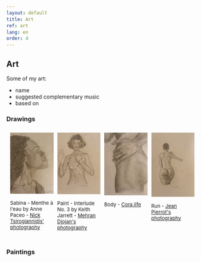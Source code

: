 ```yaml
---
layout: default
title: Art
ref: art
lang: en
order: 4
---
```


## Art

Some of my art:
- name
- suggested complementary music
- based on

### Drawings

<div style="display: grid; grid-auto-rows: auto; grid-template-columns: repeat(4, 5fr); grid-gap: 10px; padding: 10px">

<div>
<img src="files/drawings/sabina.jpg">
<p style="font-size: 13px">Sabina - Menthe à l'eau by Anne Paceo - <a href="https://www.instagram.com/p/B9AenjgFafE/">Nick Tsirogiannidis' photography</a></p>
</div>

<div>
<img src="files/drawings/paint.jpg">
<p style="font-size: 13px">Paint - Interlude No. 3 by Keith Jarrett - <a href="https://www.instagram.com/p/B3__YbvCm37/">Mehran Djojan's photography</a></p>
</div>

<div>
<img src="files/drawings/body.jpg">
<p style="font-size: 13px">Body - <a href="https://www.instagram.com/p/Be4FnVKFLpf/">Cora.life</a> </p>
</div>

<div>
<img src="files/drawings/run.jpg">
<p style="font-size: 13px">Run - <a href="https://www.instagram.com/p/Bpu5KgTnGeF/">Jean Pierrot's photography</a> </p>
</div>
</div>

### Paintings

